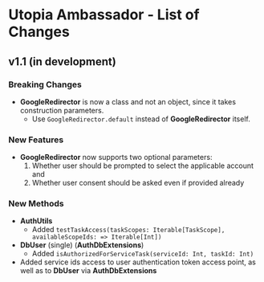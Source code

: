 # Utopia Ambassador - List of Changes

## v1.1 (in development)
### Breaking Changes
- **GoogleRedirector** is now a class and not an object, since it takes construction parameters.
  - Use `GoogleRedirector.default` instead of **GoogleRedirector** itself.
### New Features
- **GoogleRedirector** now supports two optional parameters: 
  1) Whether user should be prompted to select the applicable account and
  2) Whether user consent should be asked even if provided already
### New Methods
- **AuthUtils**
  - Added `testTaskAccess(taskScopes: Iterable[TaskScope], availableScopeIds: => Iterable[Int])`
- **DbUser** (single) (**AuthDbExtensions**)
  - Added `isAuthorizedForServiceTask(serviceId: Int, taskId: Int)`
- Added service ids access to user authentication token access point, as well as to 
  **DbUser** via **AuthDbExtensions**